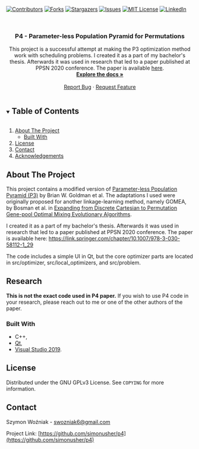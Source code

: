 
[![Contributors][contributors-shield]][contributors-url]
[![Forks][forks-shield]][forks-url]
[![Stargazers][stars-shield]][stars-url]
[![Issues][issues-shield]][issues-url]
[![MIT License][license-shield]][license-url]
[![LinkedIn][linkedin-shield]][linkedin-url]



<!-- PROJECT LOGO -->
<br />
<p align="center">
  <!-- <a href="https://github.com/simonusher/p4">
    <img src="images/logo.png" alt="Logo" width="80" height="80">
  </a> -->

  <h3 align="center">P4 - Parameter-less Population Pyramid for Permutations</h3>

  <p align="center">
    This project is a successful attempt at making the P3 optimization method work with scheduling problems. I created it as a part of my bachelor's thesis. Afterwards it was used in research that led to a paper published at PPSN 2020 conference. The paper is available <a href="https://link.springer.com/chapter/10.1007/978-3-030-58112-1_29">here</a>.
    <br />
    <a href="https://github.com/simonusher/p4"><strong>Explore the docs »</strong></a>
    <br />
    <br />
    <a href="https://github.com/simonusher/p4/issues">Report Bug</a>
    ·
    <a href="https://github.com/simonusher/p4/issues">Request Feature</a>
  </p>
</p>



<!-- TABLE OF CONTENTS -->
<details open="open">
  <summary><h2 style="display: inline-block">Table of Contents</h2></summary>
  <ol>
    <li>
      <a href="#about-the-project">About The Project</a>
      <ul>
        <li><a href="#built-with">Built With</a></li>
      </ul>
    </li>
    <li><a href="#license">License</a></li>
    <li><a href="#contact">Contact</a></li>
    <li><a href="#acknowledgements">Acknowledgements</a></li>
  </ol>
</details>



<!-- ABOUT THE PROJECT -->
## About The Project

This project contains a modified version of [Parameter-less Population Pyramid (P3)](https://dl.acm.org/doi/10.1145/2576768.2598350) by Brian W. Goldman et al. The adaptations I used were originally proposed for another linkage-learning method, namely GOMEA, by Bosman et al. in [Expanding from Discrete Cartesian to Permutation Gene-pool Optimal Mixing Evolutionary Algorithms](https://dl.acm.org/doi/10.1145/2908812.2908917).

I created it as a part of my bachelor's thesis. Afterwards it was used in research that led to a paper published at PPSN 2020 conference. The paper is available here: https://link.springer.com/chapter/10.1007/978-3-030-58112-1_29

The code includes a simple UI in Qt, but the core optimizer parts are located in src/optimizer, src/local_optimizers, and src/problem.

## Research
**This is not the exact code used in P4 paper.** If you wish to use P4 code in your research, please reach out to me or one of the other authors of the paper.

### Built With

* C++,
* [Qt](https://www.qt.io/),
* [Visual Studio 2019](https://visualstudio.microsoft.com/pl/).


<!-- LICENSE -->
## License

Distributed under the GNU GPLv3 License. See `COPYING` for more information.



<!-- CONTACT -->
## Contact

Szymon Woźniak - swozniak6@gmail.com

Project Link: [https://github.com/simonusher/p4](https://github.com/simonusher/p4)





<!-- MARKDOWN LINKS & IMAGES -->
<!-- https://www.markdownguide.org/basic-syntax/#reference-style-links -->
[contributors-shield]: https://img.shields.io/github/contributors/simonusher/p4.svg?style=for-the-badge
[contributors-url]: https://github.com/simonusher/p4/graphs/contributors
[forks-shield]: https://img.shields.io/github/forks/simonusher/p4.svg?style=for-the-badge
[forks-url]: https://github.com/simonusher/p4/network/members
[stars-shield]: https://img.shields.io/github/stars/simonusher/p4.svg?style=for-the-badge
[stars-url]: https://github.com/simonusher/p4/stargazers
[issues-shield]: https://img.shields.io/github/issues/simonusher/p4.svg?style=for-the-badge
[issues-url]: https://github.com/simonusher/p4/issues
[license-shield]: https://img.shields.io/github/license/simonusher/p4.svg?style=for-the-badge
[license-url]: https://github.com/simonusher/p4/blob/master/COPYING
[linkedin-shield]: https://img.shields.io/badge/-LinkedIn-black.svg?style=for-the-badge&logo=linkedin&colorB=555
[linkedin-url]: https://www.linkedin.com/in/szymon-wo%C5%BAniak-00505318a/
[p4-paper]: https://link.springer.com/chapter/10.1007/978-3-030-58112-1_29